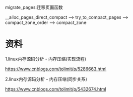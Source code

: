 migrate_pages:迁移页面函数

__alloc_pages_direct_compact --> try_to_compact_pages --> compact_zone_order --> compact_zone

# 资料

1.linux内存源码分析 - 内存压缩(实现流程)

https://www.cnblogs.com/tolimit/p/5286663.html

2.linux内存源码分析 - 内存压缩(同步关系)

https://www.cnblogs.com/tolimit/p/5432674.html